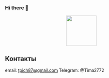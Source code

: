 ### Hi there 👋

<div id="header" align="center">
  <img src="https://img.shields.io/badge/LinkedIn-blue?logo=linkedin&logoColor=white" width="100"/>
</div>

## Контакты
email: tpich87@gmail.com
Telegram: @Tima2772


<!--
**Timon27M/Timon27M** is a ✨ _special_ ✨ repository because its `README.md` (this file) appears on your GitHub profile.

Here are some ideas to get you started:

- 🔭 I’m currently working on ...
- 🌱 I’m currently learning ...
- 👯 I’m looking to collaborate on ...
- 🤔 I’m looking for help with ...
- 💬 Ask me about ...
- 📫 How to reach me: ...
- 😄 Pronouns: ...
- ⚡ Fun fact: ...
-->
